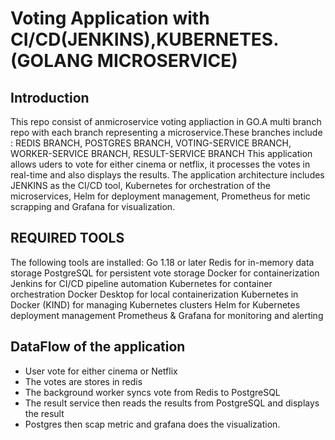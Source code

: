 # Voting Application with CI/CD(JENKINS),KUBERNETES. (GOLANG MICROSERVICE)
## Introduction
This repo consist of anmicroservice voting appliaction in GO.A multi branch repo with each branch representing a microservice.These branches include : 
REDIS BRANCH, POSTGRES BRANCH, VOTING-SERVICE BRANCH, WORKER-SERVICE BRANCH, RESULT-SERVICE BRANCH
This application allows uders to vote for either cinema or netflix, it processes the votes in real-time and also displays the results. The application architecture includes JENKINS as the CI/CD tool, Kubernetes for orchestration of the microservices, Helm for deployment management, Prometheus for metic scrapping and Grafana for visualization.

## REQUIRED TOOLS
The following tools are installed:
Go 1.18 or later
Redis for in-memory data storage
PostgreSQL for persistent vote storage
Docker for containerization
Jenkins for CI/CD pipeline automation
Kubernetes for container orchestration
Docker Desktop for local containerization
Kubernetes in Docker (KIND) for managing Kubernetes clusters
Helm for Kubernetes deployment management
Prometheus & Grafana for monitoring and alerting

## DataFlow of the application 
- User vote for either cinema or Netflix
- The votes are stores in redis
- The background worker syncs vote from Redis to PostgreSQL
- The result service then reads the results from PostgreSQL and displays the result
- Postgres then scap metric and grafana does the visualization.








